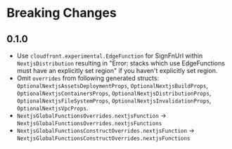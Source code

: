 # Breaking Changes

## 0.1.0

- Use `cloudfront.experimental.EdgeFunction` for SignFnUrl within `NextjsDistribution` resulting in "Error: stacks which use EdgeFunctions must have an explicitly set region" if you haven't explicitly set region.
- Omit `overrides` from following generated structs: `OptionalNextjsAssetsDeploymentProps`, `OptionalNextjsBuildProps`, `OptionalNextjsContainersProps`, `OptionalNextjsDistributionProps`, `OptionalNextjsFileSystemProps`, `OptionalNextjsInvalidationProps`, `OptionalNextjsVpcProps`.
- `NextjsGlobalFunctionsOverrides.nextjsFunction` -> `NextjsGlobalFunctionsOverrides.nextjsFunctions`
- `NextjsGlobalFunctionsConstructOverrides.nextjsFunction` -> `NextjsGlobalFunctionsConstructOverrides.nextjsFunctions`
